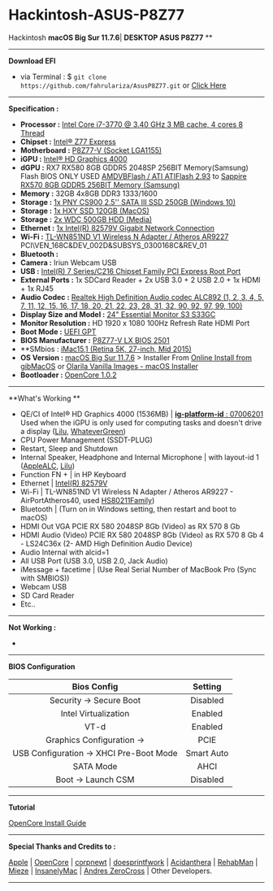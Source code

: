 # **Hackintosh-ASUS-P8Z77**

Hackintosh **macOS Big Sur 11.7.6**| **DESKTOP ASUS P8Z77** **

---

**Download EFI**

- via Terminal : \$ `git clone https://github.com/fahrulariza/AsusP8Z77.git` or [Click Here](https://github.com/fahrulariza/AsusP8Z77/archive/refs/heads/master.zip)

---

**Specification  :**

- **Processor :** [Intel Core i7-3770 @ 3.40 GHz 3 MB cache, 4 cores 8 Thread](https://www.intel.co.id/content/www/id/id/products/sku/65719/intel-core-i73770-processor-8m-cache-up-to-3-90-ghz/specifications.html#specs-1-0-1)
- **Chipset :** [Intel® Z77 Express](https://www.intel.co.id/content/www/id/id/products/sku/64024/intel-z77-express-chipset/specifications.html)  
- **Motherboard  :** [P8Z77-V (Socket LGA1155)](https://www.asus.com/id/supportonly/p8z77-v%20lx/helpdesk_cpu/) 
- **iGPU :** [Intel® HD Graphics 4000](https://www.intel.co.id/content/www/id/id/products/sku/65719/intel-core-i73770-processor-8m-cache-up-to-3-90-ghz/specifications.html#specs-1-0-4)
- **dGPU :** RX7 RX580 8GB GDDR5 2048SP 256BIT Memory(Samsung) Flash BIOS ONLY USED [AMDVBFlash / ATI ATIFlash 2.93](dl.techpowerup.com/files/BS76uZSaTG3HUIEcHZhlhQ/1730099401/atiflash_293.zip) to [Sappire RX570 8GB GDDR5 256BIT Memory (Samsung)](https://www.techpowerup.com/vgabios/225970/sapphire-rx570-8192-191031-1)
- **Memory :** 32GB 4x8GB DDR3 1333/1600
- **Storage :** [1x PNY CS900 2.5'' SATA III SSD 250GB (Windows 10)](https://www.pny.com/ssd-cs900?sku=SSD7CS900-240-RB)
- **Storage :** [1x HXY SSD 120GB (MacOS)](https://linux-hardware.org/?id=ide:hxy-ssd-120g)
- **Storage :** [2x WDC 500GB HDD (Media)](https://smarthdd.com/database/WDC-WD5000AZLX-60K2TA0/01.01A01/)
- **Ethernet :** [1x Intel(R) 82579V Gigabit Network Connection](https://www.intel.com/content/www/us/en/products/sku/52963/intel-82579v-gigabit-ethernet-phy/specifications.html)
- **Wi-Fi :** [TL-WN851ND V1 Wireless N Adapter / Atheros AR9227](https://www.tp-link.com/id/support/download/tl-wn851nd/) PCI\VEN_168C&DEV_002D&SUBSYS_0300168C&REV_01
- **Bluetooth :** 
- **Camera :** Iriun Webcam USB
- **USB :** [Intel(R) 7 Series/C216 Chipset Family PCI Express Root Port](https://www.intel.com/content/www/us/en/products/sku/66416/intel-c216-chipset/specifications.html)
- **External Ports :** 1x SDCard Reader + 2x USB 3.0 + 2 USB 2.0 + 1x HDMI + 1x RJ45
- **Audio Codec :** [Realtek High Definition Audio codec ALC892 (1, 2, 3, 4, 5, 7, 11, 12, 15, 16, 17, 18, 20, 21, 22, 23, 28, 31, 32, 90, 92, 97, 99, 100)](https://www.realtek.com/Product/Index?id=699&cate_id=195)
- **Display Size and Model :** [24" Essential Monitor S3 S33GC](https://www.samsung.com/id/monitors/flat/essential-monitor-s3-24-inch-fhd-ips-100hz-ls24c330gaexxd/)
- **Monitor Resolution :** HD 1920 x 1080 100Hz Refresh Rate HDMI Port
- **Boot Mode :** [UEFI GPT](https://wiki.restarters.net/UEFI_and_GPT)
- **BIOS Manufacturer :** [P8Z77-V LX BIOS 2501](https://www.asus.com/id/supportonly/p8z77-v%20lx/helpdesk_bios/)
- **SMbios : [iMac15,1 (Retina 5K, 27-inch, Mid 2015)](https://support.apple.com/id-id/112434)
- **OS Version :** [macOS Big Sur 11.7.6](https://support.apple.com/id-id/111980) > Installer From [Online Install from gibMacOS](https://github.com/corpnewt/gibMacOS) or [Olarila Vanilla Images - macOS Installer](https://olarila.com/topic/6278-olarila-vanilla-images-macos-installer/)
- **Bootloader :** [OpenCore 1.0.2](https://github.com/acidanthera/OpenCorePkg/releases/tag/1.0.2)

---

**What's Working **

- QE/CI of Intel® HD Graphics 4000 (1536MB) | [**ig-platform-id** : 07006201](https://dortania.github.io/OpenCore-Install-Guide/config.plist/ivy-bridge.html#deviceproperties) Used when the iGPU is only used for computing tasks and doesn't drive a display ([Lilu](https://github.com/acidanthera/Lilu/releases), [WhateverGreen](https://github.com/acidanthera/whatevergreen/releases))
- CPU Power Management (SSDT-PLUG)
- Restart, Sleep and Shutdown
- Internal Speaker, Headphone and Internal Microphone | with layout-id 1 ([AppleALC](https://github.com/acidanthera/applealc/releases), [Lilu](https://github.com/acidanthera/Lilu/releases))
- Function FN + | in HP Keyboard
- Ethernet | [Intel(R) 82579V](https://github.com/acidanthera/IntelMausi/releases)
- Wi-Fi | TL-WN851ND V1 Wireless N Adapter / Atheros AR9227 - AirPortAtheros40, used [HS80211Family](https://www.insanelymac.com/forum/files/file/1008-io80211family-modif/))
- Bluetooth | (Turn on in Windows setting, then restart and boot to macOS)
- HDMI Out VGA PCIE RX 580 2048SP 8Gb (Video) as RX 570 8 Gb
- HDMI Audio (Video) PCIE RX 580 2048SP 8Gb (Video) as RX 570 8 Gb 4 - LS24C36x (2- AMD High Definition Audio Device)
- Audio Internal with alcid=1
- All USB Port (USB 3.0, USB 2.0, Jack Audio)
- iMessage + facetime | (Use Real Serial Number of MacBook Pro (Sync with SMBIOS))
- Webcam USB
- SD Card Reader
- Etc..

---

**Not Working :**

-

---

**BIOS Configuration**

|                  Bios Config                  |  Setting   |
| :-------------------------------------------: | :--------: |
|            Security -> Secure Boot            |  Disabled  |
|             Intel Virtualization              |  Enabled   |
|                     VT-d                      |  Enabled   |
| Graphics Configuration ->                     |    PCIE    |
|    USB Configuration -> XHCI Pre-Boot Mode    | Smart Auto |
|                   SATA Mode                   |    AHCI    |
|              Boot -> Launch CSM               |  Disabled  |

---

**Tutorial**

[OpenCore Install Guide](https://dortania.github.io/OpenCore-Install-Guide/)

---

**Special Thanks and Credits to :**

[Apple](https://www.apple.com) | [OpenCore](https://github.com/acidanthera/OpenCorePkg) | [corpnewt](https://github.com/corpnewt/gibMacOS) | [doesprintfwork](https://github.com/doesprintfwork/MakeInstallmacOS) | [Acidanthera](https://github.com/acidanthera) | [RehabMan](https://github.com/RehabMan/Laptop-DSDT-Patch) | [Mieze](https://github.com/Mieze/RTL8111_driver_for_OS_X) | [InsanelyMac](https://www.insanelymac.com/forum) | [Andres ZeroCross](https://github.com/andreszerocross) | Other Developers.

---
